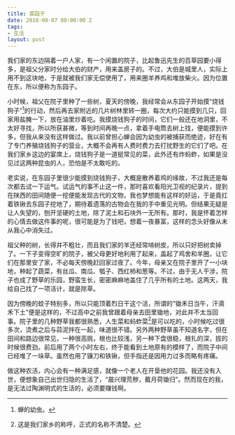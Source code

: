 ```yaml
---
title: 菜园子
date: 2018-08-07 00:00:00 Z
tags:
- 生活
layout: post
---
```


我们家的东边隔着一户人家，有一个闲置的院子，比起鲁迅先生的百草园要小得多，是祖父分家时分给大伯的财产，用来盖房子的。不过，大伯是城里人，实际上用不到这块地，于是就被我们家无偿使用了，用来圈羊养鸡和堆放柴火。因为位置在东，所以便称为东园子。

小时候，祖父在院子里种了一些树，夏天的傍晚，我经常会从东园子开始摸“烧钱狗子”[^1]的行动，然后再去家附近的几片树林里转一圈，每次大约只能摸到几只，回家用盐腌一下，放在油里炒着吃。我摸烧钱狗子的时间，它们一般还在地洞里，不太好寻找，所以所获甚微，等到时间再晚一点，拿着手电筒去树上找，便能摸到许多，但我从来没有这样做过。我以前曾担心蝉会因为幼虫的被捕获而绝迹，好在有了专门养殖烧钱狗子的营业，大概不会再有人费时费力去打扰野生的它们了吧。在我们家乡这边的宴席上，烧钱狗子是一道挺常见的菜，此外还有炸蚂蚱，如果是没见过这两种昆虫的人，恐怕是不太敢吃的。

老实说，在东园子里很少能摸到烧钱狗子，大概是散养着鸡的缘故，不过我还是每次都去试一下运气。试运气的事不止这一件，那时喜欢看阳光卫视的纪录片，提到在陕西的田间随便一挖便能发现古代的文物，我也梦想能有这样的好运，于是竟扛着铁锹去东园子挖地了，期待着遗落的古物会在我的手中重见光明。但结果无疑是让人失望的，刨开坚硬的土地，除了泥土和石块外一无所有。那时，我是怀着怎样的心情去做这件事的呢，很可能是为了钱吧，想着一夜暴富，这样的念头好像从未从我心中消失过。

祖父种的树，长得并不粗壮，而且我们家的羊还经常啃树皮，所以只好把树卖掉了。一下子变得空旷的院子，被父母更好地利用了起来，盖起了鸡舍和羊圈，让它们在那里安了家，不必每天傍晚赶回家过夜了。今年，母亲又在院子里开了一小块地，种起了蔬菜，有丝瓜、南瓜、瓠子、西红柿和葱等。不过，由于无人干涉，院子也成了野草的乐园，野蛮生长，密密麻麻地盖住了几乎所有的土地。这两天，我给自己找了一项活计，就是除草。

因为傍晚的蚊子特别多，所以只能顶着烈日干这个活，所谓的“锄禾日当午，汗滴禾下土”便是这样的，不过高中之前我曾跟着母亲去田里锄地，对此并不太当回事。院子里的几种野草我都很熟悉，人生菜和蚂蚱菜[^2]是可以吃的，小时候吃过很多次，烫煮之后与蒜泥拌在一起，味道很不错。另外两种野草虽不知道名字，但在田间和路边很常见，一种很高挑，根也比较浅，另一种下盘很稳，根扎的深，拔的时候很费劲。前后用了两个小时左右，终于能看到土地原有的模样了，而院子中间已经堆了一垛草。虽然也用了镰刀和铁锹，但手指还是因用力过多而略有疼痛。

做这种农活，内心会有一种满足感，就像一个老人在开垦他的花园。我还没有入世，便想象自己出世归隐的生活了，“晨兴理荒秽，戴月荷锄归”。然而现在的我，是无法过陶渊明式的生活的，必须要赚钱啊。

[^1]: 蝉的幼虫。
[^2]: 这是我们家乡的称呼，正式的名称不清楚。
